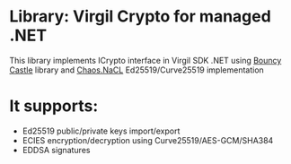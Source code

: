 # Library: Virgil Crypto for managed .NET

This library implements ICrypto interface in Virgil SDK .NET using [Bouncy Castle](https://www.bouncycastle.org/csharp/index.html) library and [Chaos.NaCL](https://github.com/CodesInChaos/Chaos.NaCl) Ed25519/Curve25519 implementation

# It supports:

* Ed25519 public/private keys import/export
* ECIES encryption/decryption using Curve25519/AES-GCM/SHA384
* EDDSA signatures